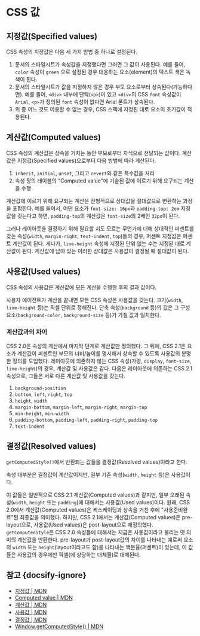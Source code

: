 # CSS 값

## 지정값(Specified values)

CSS 속성의 지정값은 다음 세 가지 방법 중 하나로 설정된다.

1. 문서의 스타일시트가 속성값을 지정했다면 그러면 그 값이 사용된다. 예를 들어, `color` 속성이 `green` 으로 설정된 경우 대응하는 요소(element)의 텍스트 색은 녹색이 된다.
2. 문서의 스타일시트가 값을 지정하지 않은 경우 부모 요소로부터 상속된다(가능하다면). 예를 들어, `<div>` 내부에 단락(`<p>`)이 있고 `<div>`의 CSS `font` 속성값이 `Arial`, `<p>`가 정의된 `font` 속성이 없다면 Arial 폰트가 상속된다.
3. 위 중 어느 것도 이용할 수 없는 경우, CSS 스펙에 지정된 대로 요소의 초기값이 적용된다.

## 계산값(Computed values)

CSS 속성의 계산값은 상속을 거치는 동안 부모로부터 자식으로 전달되는 값이다. 계산값은 지정값(Specified values)으로부터 다음 방법에 따라 계산된다.

1. `inherit`, `initial`, `unset`, 그리고 `revert`와 같은 특수값을 처리
2. 속성 정의 테이블의 "Computed value"에 기술된 값에 이르기 위해 요구되는 계산을 수행

계산값에 이르기 위해 요구되는 계산은 전형적으로 상대값을 절대값으로 변환하는 과정을 포함한다. 예를 들어서, 어떤 요소가 `font-size: 16px`과 `padding-top: 2em` 지정값을 갖는다고 하면, `padding-top`의 계산값은 `font-size`의 2배인 `32px`이 된다.

그러나 레이아웃을 결정하기 위해 필요할 지도 모르는 무언가에 대해 상대적인 퍼센트를 갖는 속성(`width`, `margin-right`, `text-indent`, `top`)들의 경우, 퍼센트 지정값은 퍼센트 계산값이 된다. 게다가, `line-height` 속성에 지정된 단위 없는 수는 지정된 대로 계산값이 된다. 계산값에 남아 있는 이러한 상대값은 사용값이 결정될 때 절대값이 된다.

## 사용값(Used values)

CSS 속성의 사용값은 계산값에 모든 계산을 수행한 후의 결과 값이다.

사용자 에이전트가 계산을 끝내면 모든 CSS 속성은 사용값을 갖는다. 크기(`width`, `line-height` 등)는 픽셀 단위로 정해진다. 단축 속성(`background` 등)의 값은 그 구성요소(`background-color`, `background-size` 등)가 가질 값과 일치한다.

### 계산값과의 차이

CSS 2.0은 속성의 계산에서 마지막 단계로 계산값만 정의했다. 그 뒤에, CSS 2.1은 요소가 계산값이 퍼센트인 부모의 너비/높이를 명시해서 상속할 수 있도록 사용값의 분명한 정의를 도입했다. 레이아웃에 의존하지 않는 CSS 속성(가령, `display`, `font-size`, `line-height`)의 경우, 계산값 및 사용값은 같다. 다음은 레이아웃에 의존하는 CSS 2.1 속성으로, 그들은 서로 다른 계산값 및 사용값을 갖는다.

1. `background-position`
2. `bottom`, `left`, `right`, `top`
3. `height`, `width`
4. `margin-bottom`, `margin-left`, `margin-right`, `margin-top`
5. `min-height`, `min-width`
6. `padding-bottom`, `padding-left`, `padding-right`, `padding-top`
7. `text-indent`

## 결정값(Resolved values)

`getComputedStyle()`에서 반환되는 값들을 결정값(Resolved values)이라고 한다.

속성 대부분은 결정값이 계산값이지만, 일부 기존 속성(`width`, `height` 등)은 사용값이다.

이 값들은 일반적으로 CSS 2.1 계산값(Computed values)과 같지만, 일부 오래된 속성(`width`, `height` 또는 `padding`)에 대해서는 사용값(Used values)이다. 원래, CSS 2.0에서 계산값(Computed values)은 케스케이딩과 상속을 거친 후에 "사용준비완료"된 최종값을 의미했다. 하지만, CSS 2.1에서는 계산값(Computed values)은 pre-layout으로, 사용값(Used values)은 post-layout으로 재정의했다. `getComputedStyle`은 CSS 2.0 속성들에 대해서는 지금은 사용값이라고 불리는 옛 의미의 계산값을 반환한다. pre-layout과 post-layout값의 차이를 나타내는 예로써 요소의 `width` 또는 `height`(layout이라고도 함)를 나타내는 백분율(퍼센트)이 있는데, 이 값들은 사용값의 경우에만 픽셀(에 상당하는 대체물)로 대체된다.

## 참고 {docsify-ignore}

* [지정값 | MDN](https://developer.mozilla.org/ko/docs/Web/CSS/specified_value)
* [Computed value | MDN](https://developer.mozilla.org/en-US/docs/Web/CSS/computed_value)
* [계산값 | MDN](https://developer.mozilla.org/ko/docs/Web/CSS/computed_value)
* [사용값 | MDN](https://developer.mozilla.org/ko/docs/Web/CSS/used_value)
* [결정값 | MDN](https://developer.mozilla.org/ko/docs/Web/CSS/resolved_value)
* [Window​.get​Computed​Style() | MDN](https://developer.mozilla.org/ko/docs/Web/API/Window/getComputedStyle)

